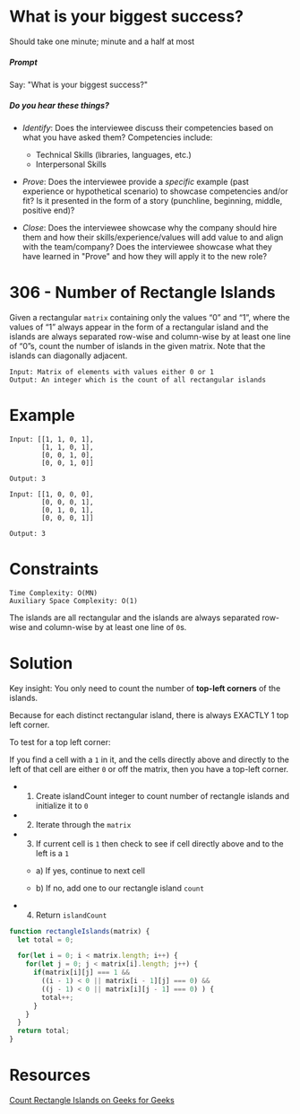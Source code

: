 # What is your biggest success?

Should take one minute; minute and a half at most

##### Prompt

Say: "What is your biggest success?"

##### Do you hear these things?

- *Identify*: Does the interviewee discuss their competencies based on what you have asked them? Competencies include:
   - Technical Skills (libraries, languages, etc.)
   - Interpersonal Skills  


- *Prove*: Does the interviewee provide a _specific_ example (past experience or hypothetical scenario)  to showcase competencies and/or fit? Is it presented in the form of a story (punchline, beginning, middle, positive end)?


- *Close*: Does the interviewee showcase why the company should hire them and how their skills/experience/values will add value to and align with the team/company? Does the interviewee showcase what they have learned in "Prove" and how they will apply it to the new role?

# 306 - Number of Rectangle Islands

Given a rectangular `matrix` containing only the values “0” and “1”, where the values of “1” always appear in the form of a rectangular island and the islands are always separated row-wise and column-wise by at least one line of “0”s, count the number of islands in the given matrix.  Note that the islands can diagonally adjacent.
```
Input: Matrix of elements with values either 0 or 1
Output: An integer which is the count of all rectangular islands
```

# Example
```
Input: [[1, 1, 0, 1],
        [1, 1, 0, 1],
        [0, 0, 1, 0],
        [0, 0, 1, 0]]

Output: 3

Input: [[1, 0, 0, 0],
        [0, 0, 0, 1],
        [0, 1, 0, 1],
        [0, 0, 0, 1]]

Output: 3

```
# Constraints
```
Time Complexity: O(MN)
Auxiliary Space Complexity: O(1)
```

The islands are all rectangular and the islands are always separated row-wise and column-wise by at least one line of `0`s.

# Solution

Key insight: You only need to count the number of **top-left corners** of the islands.

Because for each distinct rectangular island, there is always EXACTLY 1 top left corner.

To test for a top left corner:

If you find a cell with a `1` in it, and the cells directly above and directly to the left of that cell are either `0` or off the matrix, then you have a top-left corner.

* 1) Create islandCount integer to count number of rectangle islands and initialize it to `0`

* 2) Iterate through the `matrix`

* 3) If current cell is `1` then check to see if cell directly above and to the left is a `1`

  * a) If yes, continue to next cell

  * b) If no, add one to our rectangle island `count`

* 4) Return `islandCount`


```javascript
function rectangleIslands(matrix) {
  let total = 0;

  for(let i = 0; i < matrix.length; i++) {
    for(let j = 0; j < matrix[i].length; j++) {
      if(matrix[i][j] === 1 &&
        ((i - 1) < 0 || matrix[i - 1][j] === 0) &&
        ((j - 1) < 0 || matrix[i][j - 1] === 0) ) {
        total++;
      }
    }
  }
  return total;
}

```

# Resources

[Count Rectangle Islands on Geeks for Geeks](http://www.geeksforgeeks.org/count-number-islands-every-island-separated-line/)
